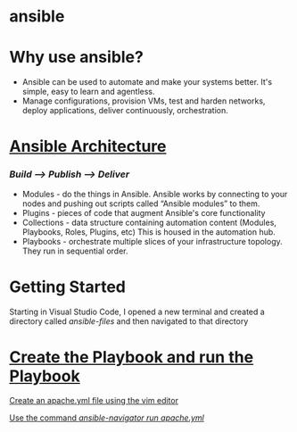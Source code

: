 # ansible
<h1>Why use ansible?</h1>
 <p>
 <ul>
<li>Ansible can be used to automate and make your systems better. It's simple, easy to learn and agentless.</li>
<li>Manage configurations, provision VMs, test and harden networks, deploy applications, deliver continuously, orchestration.</li>
 </ul></p>

 <h1><a href="https://docs.ansible.com/ansible/latest/dev_guide/overview_architecture.html"> Ansible Architecture </a></h1>
 <h3><i>Build --> Publish --> Deliver</i></h3>
 <p>
  <ul>
   <li>Modules - do the things in Ansible. Ansible works by connecting to your nodes and pushing out scripts called “Ansible modules” to them.</li>
   <li>Plugins - pieces of code that augment Ansible's core functionality</li>
   <li>Collections - data structure containing automation content (Modules, Playbooks, Roles, Plugins, etc) This is housed in the automation hub. </li>
   <li>Playbooks - orchestrate multiple slices of your infrastructure topology. They run in sequential order.</li>
  </ul>
 </p>

 <h1>Getting Started</h1>
 <p>Starting in Visual Studio Code, I opened a new terminal and created a directory called <i>ansible-files</i> and then navigated to that directory</p>
 <p><a href="ansible1.png"></p>
  
  <h1>Create the Playbook and run the Playbook</h1>
  <p>Create an apache.yml file using the vim editor</p>
 <p><a href="ansible3.png"></p>
  
  <p>Use the command <i>ansible-navigator run apache.yml</i></p>
 <p><a href="ansible4.png"></p>
